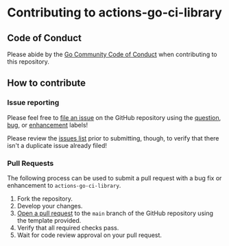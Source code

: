 # Contributing to actions-go-ci-library

## Code of Conduct

Please abide by the [Go Community Code of Conduct](https://go.dev/conduct) when
contributing to this repository.

## How to contribute

### Issue reporting

Please feel free to [file an
issue](https://github.com/nicheinc/actions-go-ci-library/issues/new/choose) on
the GitHub repository using the
[question](https://github.com/nicheinc/actions-go-ci-library/labels/question),
[bug](https://github.com/nicheinc/actions-go-ci-library/labels/bug), or
[enhancement](https://github.com/nicheinc/actions-go-ci-library/labels/enhancement)
labels!

Please review the [issues
list](https://github.com/nicheinc/actions-go-ci-library/issues) prior to
submitting, though, to verify that there isn't a duplicate issue already filed!

### Pull Requests

The following process can be used to submit a pull request with a bug fix or
enhancement to `actions-go-ci-library`.

1. Fork the repository.
2. Develop your changes.
3. [Open a pull
   request](https://github.com/nicheinc/actions-go-ci-library/compare) to the
   `main` branch of the GitHub repository using the template provided.
4. Verify that all required checks pass.
5. Wait for code review approval on your pull request.

